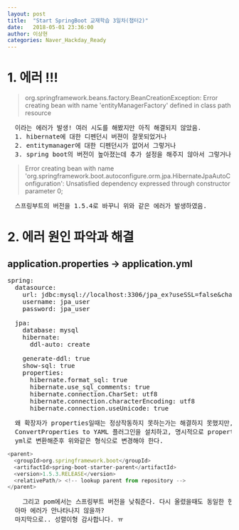 ```yaml
---
layout: post
title:  "Start SpringBoot 교재학습 3일차(챕터2)"
date:   2018-05-01 23:36:00
author: 이상현
categories: Naver_Hackday_Ready
---
```


# 1. 에러 !!!
> org.springframework.beans.factory.BeanCreationException: Error creating bean with name 'entityManagerFactory' defined in class path resource </br>
<pre>
  이라는 에러가 발생! 여러 시도를 해봤지만 아직 해결되지 않았음.
  1. hibernate에 대한 디펜던시 버젼이 잘못되었거나
  2. entitymanager에 대한 디펜던시가 없어서 그렇거나
  3. spring boot의 버전이 높아졌는데 추가 설정을 해주지 않아서 그렇거나
</pre>

> Error creating bean with name 'org.springframework.boot.autoconfigure.orm.jpa.HibernateJpaAutoConfiguration': Unsatisfied dependency expressed through constructor parameter 0;
<pre>
  스프링부트의 버전을 1.5.4로 바꾸니 위와 같은 에러가 발생하였음.
</pre>

# 2. 에러 원인 파악과 해결
## application.properties -> application.yml
<pre>
spring:
  datasource:
    url: jdbc:mysql://localhost:3306/jpa_ex?useSSL=false&characterEncoding=utf8
    username: jpa_user
    password: jpa_user

  jpa:
    database: mysql
    hibernate:
      ddl-auto: create

    generate-ddl: true
    show-sql: true
    properties:
      hibernate.format_sql: true
      hibernate.use_sql_comments: true
      hibernate.connection.CharSet: utf8
      hibernate.connection.characterEncoding: utf8
      hibernate.connection.useUnicode: true
</pre>
<pre>
  왜 확장자가 properties일때는 정상작동하지 못하는가는 해결하지 못했지만,
  ConvertProperties to YAML 플러그인을 설치하고, 명시적으로 properties파일에서 오른쪽클릭 후
  yml로 변환해준후 위와같은 형식으로 변경해야 한다.
</pre>

```js
<parent>
  <groupId>org.springframework.boot</groupId>
  <artifactId>spring-boot-starter-parent</artifactId>
  <version>1.5.3.RELEASE</version>
  <relativePath/> <!-- lookup parent from repository -->
</parent>
```
<pre>
	그리고 pom에서는 스프링부트 버전을 낮춰준다. 다시 올렸을때도 동일한 현상이 나타나는지는 확인해봐야한다.
  아마 에러가 안나타나지 않을까?
  마지막으로.. 성렬이형 감사합니다. ㅠ
</pre>
